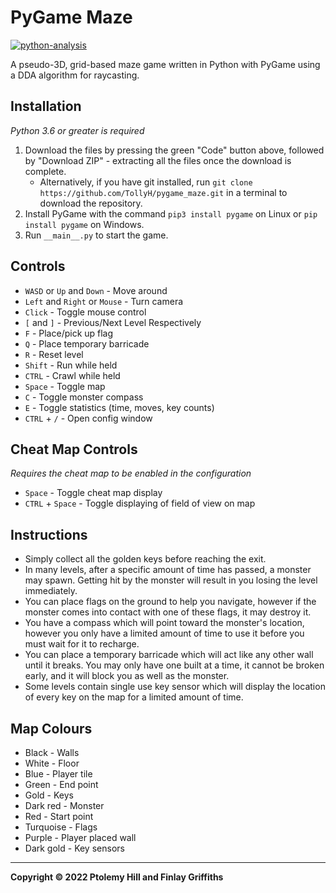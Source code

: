 # PyGame Maze

[![python-analysis](https://github.com/TollyH/pygame_maze/actions/workflows/python-analysis.yml/badge.svg?branch=raycasting&event=push)](https://github.com/TollyH/pygame_maze/actions/workflows/python-analysis.yml)

A pseudo-3D, grid-based maze game written in Python with PyGame using a DDA
algorithm for raycasting.

## Installation

*Python 3.6 or greater is required*

1. Download the files by pressing the green "Code" button above, followed by "Download ZIP" - extracting all the files once the download is complete.
   - Alternatively, if you have git installed, run `git clone https://github.com/TollyH/pygame_maze.git` in a terminal to download the repository.
2. Install PyGame with the command `pip3 install pygame` on Linux or `pip install pygame` on Windows.
3. Run `__main__.py` to start the game.

## Controls

- `WASD` or `Up` and `Down` - Move around
- `Left` and `Right` or `Mouse` - Turn camera
- `Click` - Toggle mouse control
- `[` and `]` - Previous/Next Level Respectively
- `F` - Place/pick up flag
- `Q` - Place temporary barricade
- `R` - Reset level
- `Shift` - Run while held
- `CTRL` - Crawl while held
- `Space` - Toggle map
- `C` - Toggle monster compass
- `E` - Toggle statistics (time, moves, key counts)
- `CTRL` + `/` - Open config window

## Cheat Map Controls

*Requires the cheat map to be enabled in the configuration*

- `Space` - Toggle cheat map display
- `CTRL` + `Space` - Toggle displaying of field of view on map

## Instructions

- Simply collect all the golden keys before reaching the exit.
- In many levels, after a specific amount of time has passed, a monster may spawn. Getting hit by the monster will result in you losing the level immediately.
- You can place flags on the ground to help you navigate, however if the monster comes into contact with one of these flags, it may destroy it.
- You have a compass which will point toward the monster's location, however you only have a limited amount of time to use it before you must wait for it to recharge.
- You can place a temporary barricade which will act like any other wall until it breaks. You may only have one built at a time, it cannot be broken early, and it will block you as well as the monster.
- Some levels contain single use key sensor which will display the location of every key on the map for a limited amount of time.

## Map Colours

- Black - Walls
- White - Floor
- Blue - Player tile
- Green - End point
- Gold - Keys
- Dark red - Monster
- Red - Start point
- Turquoise - Flags
- Purple - Player placed wall
- Dark gold - Key sensors

---

**Copyright © 2022  Ptolemy Hill and Finlay Griffiths**
